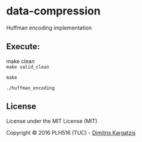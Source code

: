 # data-compression
Huffman encoding implementation 


Execute:
--------

make clean <br>
```make valid_clean```   

```make```   

```./huffman_encoding```   

## License

License under the MIT License (MIT)

Copyright © 2016 PLH516 (TUC) - [Dimitris Kargatzis](https://www.linkedin.com/in/dimitris-kargatzis-1385a2101/)
